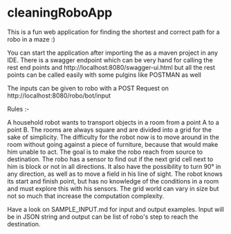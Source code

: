 # cleaningRoboApp
This is a fun web application for finding the shortest and correct path for a robo in a maze :)

You can start the application after importing the as a maven project in any IDE.
There is a swagger endpoint which can be very hand for calling the rest end points and http://localhost:8080/swagger-ui.html
but all the rest points can be called easily with some pulgins like POSTMAN as well

The inputs can be given to robo with a POST Request on http://localhost:8080/robo/bot/input

Rules :-

A household robot wants to transport objects in a room from a point A to a point B. The rooms are always
square and are divided into a grid for the sake of simplicity. The difficulty for the robot now is
to move around in the room without going against a piece of furniture, because that would make him unable to act. The goal is to make the robo reach from source to destination. The robo has a sensor to find out if the next grid cell next to him is block or not in all directions. It also have the possibility to turn 90° in any direction, as well as to move a field in his line of sight. The robot knows its start and finish point, but has
no knowledge of the conditions in a room and must explore this with his sensors. The grid world can vary in size but not so much that increase the computation complexity.

Have a look on SAMPLE_INPUT.md for input and output examples. Input will be in JSON string and output can be list of robo's step to reach the destination.
